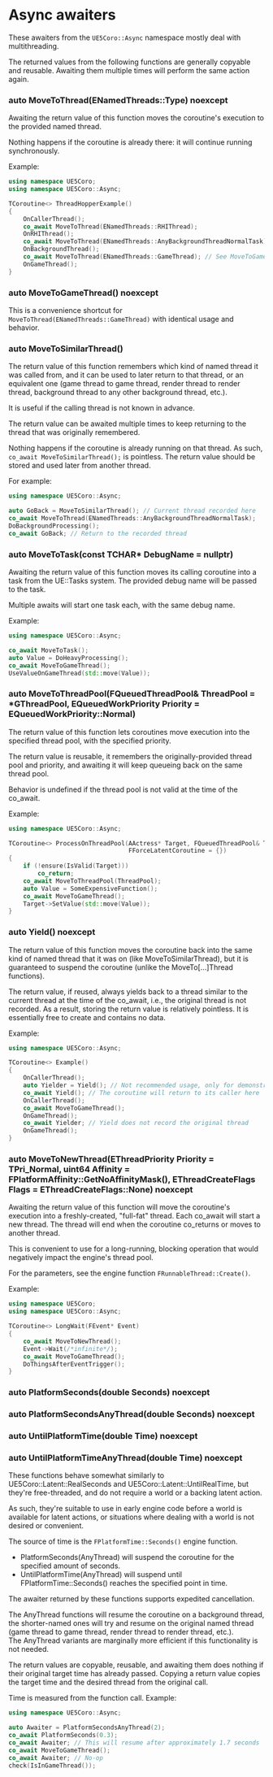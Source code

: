 # Async awaiters

These awaiters from the `UE5Coro::Async` namespace mostly deal with
multithreading.

The returned values from the following functions are generally copyable and
reusable.
Awaiting them multiple times will perform the same action again.

### auto MoveToThread(ENamedThreads::Type) noexcept

Awaiting the return value of this function moves the coroutine's execution to
the provided named thread.

Nothing happens if the coroutine is already there: it will continue running
synchronously.

Example:
```cpp
using namespace UE5Coro;
using namespace UE5Coro::Async;

TCoroutine<> ThreadHopperExample()
{
    OnCallerThread();
    co_await MoveToThread(ENamedThreads::RHIThread);
    OnRHIThread();
    co_await MoveToThread(ENamedThreads::AnyBackgroundThreadNormalTask);
    OnBackgroundThread();
    co_await MoveToThread(ENamedThreads::GameThread); // See MoveToGameThread()
    OnGameThread();
}
```

### auto MoveToGameThread() noexcept

This is a convenience shortcut for `MoveToThread(ENamedThreads::GameThread)`
with identical usage and behavior.

### auto MoveToSimilarThread()

The return value of this function remembers which kind of named thread it was
called from, and it can be used to later return to that thread, or an equivalent
one (game thread to game thread, render thread to render thread, background
thread to any other background thread, etc.).

It is useful if the calling thread is not known in advance.

The return value can be awaited multiple times to keep returning to the thread
that was originally remembered.

Nothing happens if the coroutine is already running on that thread.
As such, `co_await MoveToSimilarThread();` is pointless.
The return value should be stored and used later from another thread.

For example:
```cpp
using namespace UE5Coro::Async;

auto GoBack = MoveToSimilarThread(); // Current thread recorded here
co_await MoveToThread(ENamedThreads::AnyBackgroundThreadNormalTask);
DoBackgroundProcessing();
co_await GoBack; // Return to the recorded thread
```

### auto MoveToTask(const TCHAR* DebugName = nullptr)

Awaiting the return value of this function moves its calling coroutine into a
task from the UE::Tasks system.
The provided debug name will be passed to the task.

Multiple awaits will start one task each, with the same debug name.

Example:
```cpp
using namespace UE5Coro::Async;

co_await MoveToTask();
auto Value = DoHeavyProcessing();
co_await MoveToGameThread();
UseValueOnGameThread(std::move(Value));
```

### auto MoveToThreadPool(FQueuedThreadPool& ThreadPool = *GThreadPool, EQueuedWorkPriority Priority = EQueuedWorkPriority::Normal)

The return value of this function lets coroutines move execution into the
specified thread pool, with the specified priority.

The return value is reusable, it remembers the originally-provided thread pool
and priority, and awaiting it will keep queueing back on the same thread pool.

Behavior is undefined if the thread pool is not valid at the time of the
co_await.

Example:
```cpp
using namespace UE5Coro::Async;

TCoroutine<> ProcessOnThreadPool(AActress* Target, FQueuedThreadPool& ThreadPool,
                                 FForceLatentCoroutine = {})
{
    if (!ensure(IsValid(Target)))
        co_return;
    co_await MoveToThreadPool(ThreadPool);
    auto Value = SomeExpensiveFunction();
    co_await MoveToGameThread();
    Target->SetValue(std::move(Value));
}
```

### auto Yield() noexcept

The return value of this function moves the coroutine back into the same kind
of named thread that it was on (like MoveToSimilarThread), but it is
guaranteed to suspend the coroutine (unlike the MoveTo[...]Thread functions).

The return value, if reused, always yields back to a thread similar to the
current thread at the time of the co_await, i.e., the original thread is not
recorded.
As a result, storing the return value is relatively pointless.
It is essentially free to create and contains no data.

Example:
```cpp
using namespace UE5Coro::Async;

TCoroutine<> Example()
{
    OnCallerThread();
    auto Yielder = Yield(); // Not recommended usage, only for demonstration
    co_await Yield(); // The coroutine will return to its caller here
    OnCallerThread();
    co_await MoveToGameThread();
    OnGameThread();
    co_await Yielder; // Yield does not record the original thread
    OnGameThread();
}
```

### auto MoveToNewThread(EThreadPriority Priority = TPri_Normal, uint64 Affinity = FPlatformAffinity::GetNoAffinityMask(), EThreadCreateFlags Flags = EThreadCreateFlags::None) noexcept

Awaiting the return value of this function will move the coroutine's execution
into a freshly-created, "full-fat" thread.
Each co_await will start a new thread.
The thread will end when the coroutine co_returns or moves to another thread.

This is convenient to use for a long-running, blocking operation that would
negatively impact the engine's thread pool.

For the parameters, see the engine function `FRunnableThread::Create()`.

Example:
```cpp
using namespace UE5Coro;
using namespace UE5Coro::Async;

TCoroutine<> LongWait(FEvent* Event)
{
    co_await MoveToNewThread();
    Event->Wait(/*infinite*/);
    co_await MoveToGameThread();
    DoThingsAfterEventTrigger();
}
```

### auto PlatformSeconds(double Seconds) noexcept
### auto PlatformSecondsAnyThread(double Seconds) noexcept
### auto UntilPlatformTime(double Time) noexcept
### auto UntilPlatformTimeAnyThread(double Time) noexcept

These functions behave somewhat similarly to UE5Coro::Latent::RealSeconds and
UE5Coro::Latent::UntilRealTime, but they're free-threaded, and do not require a
world or a backing latent action.

As such, they're suitable to use in early engine code before a world is
available for latent actions, or situations where dealing with a world is not
desired or convenient.

The source of time is the `FPlatformTime::Seconds()` engine function.

* PlatformSeconds(AnyThread) will suspend the coroutine for the specified amount
  of seconds.
* UntilPlatformTime(AnyThread) will suspend until FPlatformTime::Seconds()
  reaches the specified point in time.

The awaiter returned by these functions supports expedited cancellation.

The AnyThread functions will resume the coroutine on a background thread, the
shorter-named ones will try and resume on the original named thread (game thread
to game thread, render thread to render thread, etc.).<br>
The AnyThread variants are marginally more efficient if this functionality is
not needed.

The return values are copyable, reusable, and awaiting them does nothing if
their original target time has already passed.
Copying a return value copies the target time and the desired thread from the
original call.

Time is measured from the function call. Example:

```cpp
using namespace UE5Coro::Async;

auto Awaiter = PlatformSecondsAnyThread(2);
co_await PlatformSeconds(0.3);
co_await Awaiter; // This will resume after approximately 1.7 seconds
co_await MoveToGameThread();
co_await Awaiter; // No-op
check(IsInGameThread());
```

